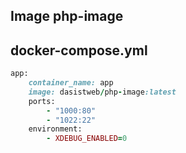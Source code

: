 ## Image php-image

## docker-compose.yml

```ruby
app:
    container_name: app
    image: dasistweb/php-image:latest
    ports:
        - "1000:80"
        - "1022:22"
    environment:
        - XDEBUG_ENABLED=0
```